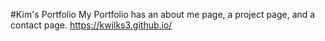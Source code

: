 #Kim's Portfolio
My Portfolio has an about me page, a project page, and a contact page.
https://kwilks3.github.io/
